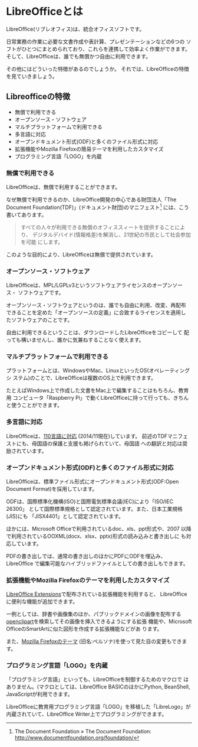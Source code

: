 # LibreOfficeとは

LibreOffice(リブレオフィス)は、統合オフィスソフトです。

日常業務の作業に必要な文書作成や表計算、プレゼンテーションなどの6つの
ソフトがひとつにまとめられており、これらを連携して効率よく作業ができます。
そして、LibreOfficeは、誰でも無償かつ自由に利用できます。

その他にはどういった特徴があるのでしょうか。
それでは、LibreOfficeの特徴を見ていきましょう。

## Libreofficeの特徴

- 無償で利用できる
- オープンソース・ソフトウェア
- マルチプラットフォームで利用できる
- 多言語に対応
- オープンドキュメント形式(ODF)と多くのファイル形式に対応
- 拡張機能やMozilla Firefoxの簡易テーマを利用したカスタマイズ
- プログラミング言語「LOGO」を内蔵

### 無償で利用できる

LibreOfficeは、無償で利用することができます。

なぜ無償で利用できるのか、LibreOffice開発の中心である財団法人「The
Document Foundation(TDF)」(ドキュメント財団)のマニフェスト[^manifesto]
には、こう書いてあります。

> すべての人々が利用できる無償のオフィススィートを提供することにより、
> デジタルデバイド(情報格差)を解消し、21世紀の市民として社会参加を可能
> にします。

このような目的により、LibreOfficeは無償で提供されています。

[^manifesto]: The Document Foundation » The Document Foundation: http://www.documentfoundation.org/foundation/

### オープンソース・ソフトウェア

LibreOfficeは、MPL/LGPLv3というソフトウェアライセンスのオープンソース・
ソフトウェアです。

オープンソース・ソフトウェアというのは、誰でも自由に利用、改変、再配布
できることを定めた「オープンソースの定義」に合致するライセンスを適用し
たソフトウェアのことです。

自由に利用できるということは、ダウンロードしたLibreOfficeをコピーして
配っても構いませんし、誰かに気兼ねすることなく使えます。

### マルチプラットフォームで利用できる

プラットフォームとは、WindowsやMac、LinuxといったOS(オペレーティングシ
ステム)のことで、LibreOfficeは複数のOS上で利用できます。

たとえばWindows上で作成した文書をMac上で編集することはもちろん、教育用
コンピュータ「Raspberry Pi」で動くLibreOfficeに持って行っても、きちん
と使うことができます。

### 多言語に対応

LibreOfficeは、[110言語に対応](http://www.libreoffice.org/download/libreoffice-fresh/?lang=pick) (2014/11現在)しています。
前述のTDFマニフェストにも、母国語の保護と支援も掲げられていて、母国語
への翻訳と対応は奨励されています。

### オープンドキュメント形式(ODF)と多くのファイル形式に対応

LibreOfficeは、標準ファイル形式にオープンドキュメント形式(ODF:Open
Document Format)を採用しています。

ODFは、国際標準化機構(ISO)と国際電気標準会議(IEC)により「ISO/IEC 26300」
として国際標準規格として認定されています。また、日本工業規格(JIS)にも
「JISX4401」として認定されています。

ほかには、Microsoft Officeで利用されているdoc、xls、ppt形式や、2007
以降で利用されているOOXML(docx、xlsx、pptx)形式の読み込みと書き出しに
も対応しています。

PDFの書き出しでは、通常の書き出しのほかにPDFにODFを埋込み、LibreOffice
で編集可能なハイブリッドファイルとしての書き出しもできます。

### 拡張機能やMozilla Firefoxのテーマを利用したカスタマイズ

[LibreOffice Extensions](http://extensions.libreoffice.org/)で配布されている拡張機能を利用すると、
LibreOfficeに便利な機能が追加できます。

一例としては、辞書や画像集のほか、パブリックドメインの画像を配布する
[openclipart](https://openclipart.org/)を検索してその画像を挿入できるようにする拡張
機能や、Microsoft OfficeのSmartArtに似た図形を作成する拡張機能などがあ
ります。

また、[Mozilla Firefoxのテーマ](https://addons.mozilla.org/ja/firefox/themes/) (旧名:ペルソナ)を使って見た目の変更もできます。

### プログラミング言語「LOGO」を内蔵

「プログラミング言語」といっても、LibreOfficeを制御するためのマクロで
はありません。(マクロとしては、LibreOffice BASICのほかにPython,
BeanShell, JavaScriptが利用できます。

LibreOfficeに教育用プログラミング言語「LOGO」を移植した「LibreLogo」が
内蔵されていて、LibreOffice Writer上でプログラミングができます。

